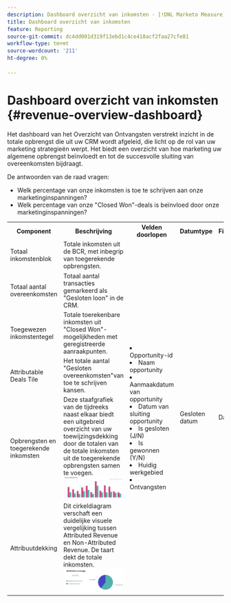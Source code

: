 ```yaml
---
description: Dashboard overzicht van inkomsten - [!DNL Marketo Measure] - Product
title: Dashboard overzicht van inkomsten
feature: Reporting
source-git-commit: dc4dd001d319f13ebd1c4ce418acf2faa27cfe81
workflow-type: tm+mt
source-wordcount: '211'
ht-degree: 0%

---
```


# Dashboard overzicht van inkomsten {#revenue-overview-dashboard}

Het dashboard van het Overzicht van Ontvangsten verstrekt inzicht in de totale opbrengst die uit uw CRM wordt afgeleid, die licht op de rol van uw marketing strategieën werpt. Het biedt een overzicht van hoe marketing uw algemene opbrengst beïnvloedt en tot de succesvolle sluiting van overeenkomsten bijdraagt.

De antwoorden van de raad vragen:

* Welk percentage van onze inkomsten is toe te schrijven aan onze marketinginspanningen?
* Welk percentage van onze &quot;Closed Won&quot;-deals is beïnvloed door onze marketinginspanningen?

<table style="table-layout:auto"> 
<tbody>
  <tr> 
   <th>Component</th> 
   <th>Beschrijving</th>
   <th>Velden doorlopen</th>
   <th>Datumtype</th>
   <th>Filters</th>
  </tr>
  <tr>
    <td>Totaal inkomstenblok</td>
    <td>Totale inkomsten uit de BCR, met inbegrip van toegerekende opbrengsten.</td>
    <td rowspan="6"><li>Opportunity-id</li>
<li>Naam opportunity</li>
<li>Aanmaakdatum van opportunity</li>
<li>Datum van sluiting opportunity</li>
<li>Is gesloten (J/N)</li>
<li>Is gewonnen (Y/N)</li>
<li>Huidig werkgebied</li>
<li>Ontvangsten</li></td>
    <td rowspan="6">Gesloten datum</td>
    <td rowspan="6">Datum</td>
  </tr>
  <tr>
    <td>Totaal aantal overeenkomsten</td>
    <td>Totaal aantal transacties gemarkeerd als "Gesloten loon" in de CRM.</td>
  </tr>
  <tr>
    <td>Toegewezen inkomstentegel</td>
    <td>Totale toerekenbare inkomsten uit "Closed Won"-mogelijkheden met geregistreerde aanraakpunten.</td>
  </tr>
  <tr>
    <td>Attributable Deals Tile</td>
    <td>Het totale aantal "Gesloten overeenkomsten"van toe te schrijven kansen.</td>
  </tr>
  <tr>
    <td>Opbrengsten en toegerekende inkomsten</td>
    <td>Deze staafgrafiek van de tijdreeks naast elkaar biedt een uitgebreid overzicht van uw toewijzingsdekking door de totalen van de totale inkomsten uit de toegerekende opbrengsten samen te voegen.
    <br/><img src="assets/revenue-overview-dashboard-1.png" width="600"></td>
  </tr>
  <tr>
    <td>Attribuutdekking</td>
    <td>Dit cirkeldiagram verschaft een duidelijke visuele vergelijking tussen Attributed Revenue en Non-Attributed Revenue. De taart dekt de totale inkomsten.
    <br/>
    <img src="assets/revenue-overview-dashboard-2.png" width="600"></td>
  </tr>
</tbody>
</table>
